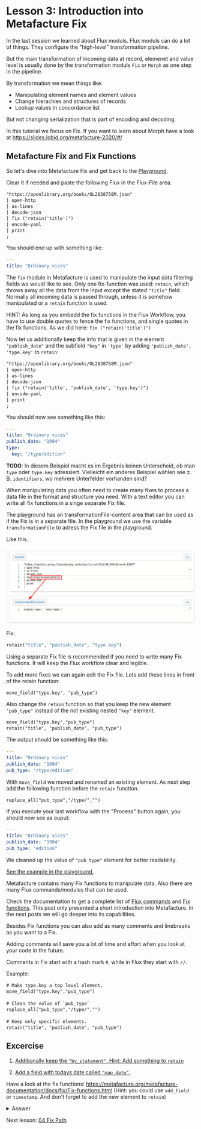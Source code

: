 # Lesson 3: Introduction into Metafacture Fix

In the last session we learned about Flux moduls.
Flux moduls can do a lot of things. They configure the "high-level" transformation pipeline.

But the main transformation of incoming data at record, elemenet and value level is usually done by the transformation moduls `Fix` or `Morph` as one step in the pipeline.

By transformation we mean things like:

* Manipulating element names and element values
* Change hierachies and structures of records
* Lookup values in concordance list

But not changing serialization that is part of encoding and decoding.

In this tutorial we focus on Fix. If you want to learn about Morph have a look at https://slides.lobid.org/metafacture-2020/#/


## Metafacture Fix and Fix Functions

So let's dive into Metafacture Fix and get back to the [Playground](https://metafacture.org/playground/?flux=%22https%3A//openlibrary.org/books/OL2838758M.json%22%0A%7C+open-http%0A%7C+as-lines%0A%7C+decode-json%0A%7C+encode-yaml%0A%7C+print%0A%3B).

Clear it if needed and paste the following Flux in the Flux-File area.

```
"https://openlibrary.org/books/OL2838758M.json"
| open-http
| as-lines
| decode-json
| fix ("retain('title')")
| encode-yaml
| print
;
```

You should end up with something like:

```YAML
---
title: "Ordinary vices"
```

The `fix` module in Metafacture is used to manipulate the input data filtering fields we would like to see. Only one fix-function was used: `retain`, which throws away all the data from the input except the stated `"title"` field. Normally all incoming data is passed through, unless it is somehow manipulated or a `retain` function is used.

HINT: As long as you embedd the fix functions in the Flux Workflow, you have to use double quotes to fence the fix functions,
and single quotes in the fix functions. As we did here: `fix ("retain('title')")`

Now let us additionally keep the info that is given in the element `"publish_date"` and the subfield `"key"` in `'type'` by adding `'publish_date', 'type.key'` to `retain`:

```
"https://openlibrary.org/books/OL2838758M.json"
| open-http
| as-lines
| decode-json
| fix ("retain('title', 'publish_date', 'type.key')")
| encode-yaml
| print
;
```

You should now see something like this:

```YAML
---
title: "Ordinary vices"
publish_date: "1984"
type:
  key: "/type/edition"

```
**TODO**: In diesem Beispiel macht es im Ergebnis keinen Unterscheid, ob man `type` oder `type.key` adressiert. Vielleicht ein anderes Beispiel wählen wie z. B. `identifiers`, wo mehrere Unterfelder vorhanden sind?

When manipulating data you often need to create many fixes to process a data file in the format and structure you need. With a text editor you can write all fix functions in a singe separate Fix file.

The playground has an transformationFile-content area that can be used as if the Fix is in a separate file.
In the playground we use the variable `transformationFile` to adress the Fix file in the playground.

Like this.

![image](images/outsourcedFix.png)

Fix:

```PERL
retain("title", "publish_date", "type.key")
```

Using a separate Fix file is recommended if you need to write many Fix functions. It will keep the Flux workflow clear and legible.

To add more fixes we can again edit the Fix file. 
Lets add these lines in front of the retain function:

```
move_field("type.key", "pub_type")
```

Also change the `retain` function so that you keep the new element `"pub_type"` instead of the not existing nested `"key"` element.

```
move_field("type.key","pub_type")
retain("title", "publish_date", "pub_type")
```

The output should be something like this:

```YAML
---
title: "Ordinary vices"
publish_date: "1984"
pub_type: "/type/edition"
```

With `move_field` we moved and renamed an existing element.
As next step add the following function before the `retain` function.

```
replace_all("pub_type","/type/","")
```

If you execute your last workflow with the "Process" button again, you should now see as ouput:

```YAML
---
title: "Ordinary vices"
publish_date: "1984"
pub_type: "edition"
```

We cleaned up the value of `"pub_type"` element for better readability.

[See the example in the playground.](https://metafacture.org/playground/?flux=%22https%3A//openlibrary.org/books/OL2838758M.json%22%0A%7C+open-http%0A%7C+as-lines%0A%7C+decode-json%0A%7C+fix+%28transformationFile%29%0A%7C+encode-yaml%0A%7C+print%0A%3B&transformation=move_field%28%22type.key%22%2C%22pub_type%22%29%0Areplace_all%28%22pub_type%22%2C%22/type/%22%2C%22%22%29%0Aretain%28%22title%22%2C+%22publish_date%22%2C+%22pub_type%22%29)

Metafacture contains many Fix functions to manipulate data. Also there are many Flux commands/modules that can be used.

Check the documentation to get a complete list of [Flux commands](https://metafacture.github.io/metafacture-documentation/docs/flux/flux-commands.html) and [Fix functions](https://metafacture.github.io/metafacture-documentation/docs/fix/Fix-functions.html). This post only presented a short introduction into Metafacture. In the next posts we will go deeper into its capabilities.

Besides Fix functions you can also add as many comments and linebreaks as you want to a Fix.

Adding comments will save you a lot of time and effort when you look at your code in the future.

Comments in Fix start with a hash mark `#`, while in Flux they start with `//`.

Example:

```
# Make type.key a top level element.
move_field("type.key","pub_type")

# Clean the value of `pub_type`
replace_all("pub_type","/type/","")

# Keep only specific elements.
retain("title", "publish_date", "pub_type")
```

## Excercise

1) [Additionally keep the `"by_statement"`. Hint: Add something to `retain`](https://metafacture.org/playground/?flux=%22https%3A//openlibrary.org/books/OL2838758M.json%22%0A%7C+open-http%0A%7C+as-lines%0A%7C+decode-json%0A%7C+fix+%28transformationFile%29%0A%7C+encode-yaml%0A%7C+print%0A%3B&transformation=move_field%28%22type.key%22%2C%22pub_type%22%29%0Areplace_all%28%22pub_type%22%2C%22/type/%22%2C%22%22%29%0Aretain%28%22title%22%2C+%22publish_date%22%2C+%22pub_type%22%29)

2) [Add a field with todays date called `"map_date"`.](https://metafacture.org/playground/?flux=%22https%3A//openlibrary.org/books/OL2838758M.json%22%0A%7C+open-http%0A%7C+as-lines%0A%7C+decode-json%0A%7C+fix+%28transformationFile%29%0A%7C+encode-yaml%0A%7C+print%0A%3B&transformation=move_field%28%22type.key%22%2C%22pub_type%22%29%0Areplace_all%28%22pub_type%22%2C%22/type/%22%2C%22%22%29%0A...%28%22mape_date%22%2C%22...%22%29%0Aretain%28%22title%22%2C+%22publish_date%22%2C+%22by_statement%22%2C+%22pub_type%22%29)

Have a look at the fix functions: https://metafacture.org/metafacture-documentation/docs/fix/Fix-functions.html (Hint: you could use `add_field` or `timestamp`. And don't forget to add the new element to `retain`)


<details>
<summary>Answer</summary>
[See here](https://metafacture.org/playground/?flux=%22https%3A//openlibrary.org/books/OL2838758M.json%22%0A%7C+open-http%0A%7C+as-lines%0A%7C+decode-json%0A%7C+fix+%28transformationFile%29%0A%7C+encode-yaml%0A%7C+print%0A%3B&transformation=move_field%28%22type.key%22%2C%22pub_type%22%29%0Areplace_all%28%22pub_type%22%2C%22/type/%22%2C%22%22%29%0Aadd_field%28%22map_date%22%2C%222025-11-11%22%29%0Aretain%28%22title%22%2C+%22publish_date%22%2C+%22by_statement%22%2C+%22pub_type%22%2C+%22map_date%22%29)

or [use timestamp](https://metafacture.org/playground/?flux=%22https%3A//openlibrary.org/books/OL2838758M.json%22%0A%7C+open-http%0A%7C+as-lines%0A%7C+decode-json%0A%7C+fix+%28transformationFile%29%0A%7C+encode-yaml%0A%7C+print%0A%3B&transformation=move_field%28%22type.key%22%2C%22pub_type%22%29%0Areplace_all%28%22pub_type%22%2C%22/type/%22%2C%22%22%29%0Atimestamp%28%22map_date%22%2Cformat%3A%22yyyy-MM-dd%27T%27HH%3Amm%3Ass%22%2C+timezone%3A%22Europe/Berlin%22%29%0Aretain%28%22title%22%2C+%22publish_date%22%2C+%22by_statement%22%2C+%22pub_type%22%2C+%22map_date%22%29)
</details>

Next lesson: [04 Fix Path](./04_FIX-Path.md)
